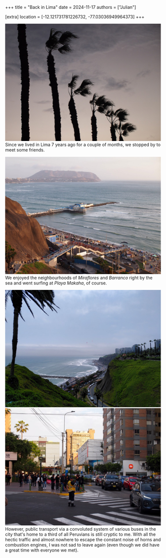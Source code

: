 +++
title = "Back in Lima"
date = 2024-11-17
authors = ["Julian"]

[extra]
location = [-12.121731781226732, -77.03036949964373]
+++

![Silhouettes of palm trees against the fading evening sky](palmtrees.jpg "Palm trees")
Since we lived in Lima 7 years ago for a couple of months, we stopped by to meet some friends.

![Bird's eye view of Lima's Makaha beach with its stairwell off the cliffs, a restaurant on the nearby jetty and some surfers in the waves](makaha.jpg "Makaha beach")
We enjoyed the neighbourhoods of _Miraflores_ and _Barranco_ right by the sea and went surfing at _Playa Makaha_, of course.

![View along Lima's coast, with the ocean on the left and a road under cliffs to the right](coast.jpg "Lima coast line")
![A busy crossing between multi-story building with a police man controlling the car traffic](traffic.jpg "Busy street crossing")
However, public transport via a convoluted system of various buses in the city that's home to a third of all Peruvians is still cryptic to me.
With all the hectic traffic and almost nowhere to escape the constant noise of horns and combustion engines, I was not sad to leave again (even though we did have a great time with everyone we met).

